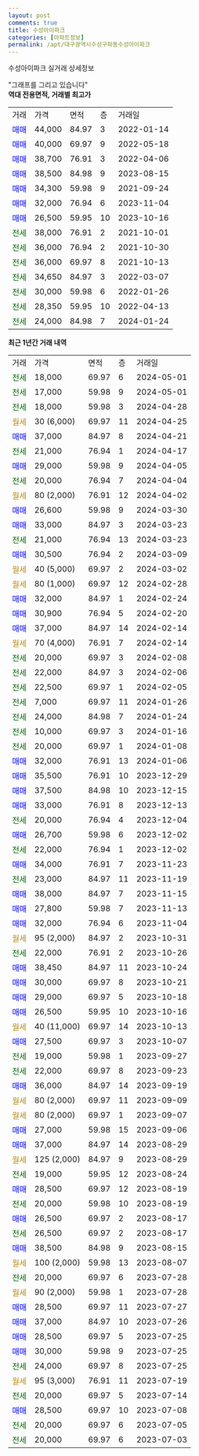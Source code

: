 ```yaml
---
layout: post
comments: true
title: 수성아이파크
categories: [아파트정보]
permalink: /apt/대구광역시수성구파동수성아이파크
---
```


수성아이파크 실거래 상세정보

<script type="text/javascript">
  google.charts.load('current', {'packages':['line', 'corechart']});
  google.charts.setOnLoadCallback(drawChart);

  function drawChart() {
    var data = new google.visualization.DataTable();
    data.addColumn('date', '거래일');
    data.addColumn('number', "매매");
    data.addColumn('number', "전세");
    data.addColumn('number', "전매");

    data.addRows([[new Date(Date.parse("2024-05-01")), null, 18000, null], [new Date(Date.parse("2024-05-01")), null, 17000, null], [new Date(Date.parse("2024-04-28")), null, 18000, null], [new Date(Date.parse("2024-04-25")), null, null, null], [new Date(Date.parse("2024-04-21")), 37000, null, null], [new Date(Date.parse("2024-04-17")), null, 21000, null], [new Date(Date.parse("2024-04-05")), 29000, null, null], [new Date(Date.parse("2024-04-04")), null, 20000, null], [new Date(Date.parse("2024-04-02")), null, null, null], [new Date(Date.parse("2024-03-30")), 26600, null, null], [new Date(Date.parse("2024-03-23")), 33000, null, null], [new Date(Date.parse("2024-03-23")), null, 21000, null], [new Date(Date.parse("2024-03-09")), 30500, null, null], [new Date(Date.parse("2024-03-02")), null, null, null], [new Date(Date.parse("2024-02-28")), null, null, null], [new Date(Date.parse("2024-02-24")), 32000, null, null], [new Date(Date.parse("2024-02-20")), 30900, null, null], [new Date(Date.parse("2024-02-14")), 37000, null, null], [new Date(Date.parse("2024-02-14")), null, null, null], [new Date(Date.parse("2024-02-08")), null, 20000, null], [new Date(Date.parse("2024-02-06")), null, 22000, null], [new Date(Date.parse("2024-02-05")), null, 22500, null], [new Date(Date.parse("2024-01-26")), null, 7000, null], [new Date(Date.parse("2024-01-24")), null, 24000, null], [new Date(Date.parse("2024-01-16")), null, 10000, null], [new Date(Date.parse("2024-01-08")), null, 20000, null], [new Date(Date.parse("2024-01-06")), 32000, null, null], [new Date(Date.parse("2023-12-29")), 35500, null, null], [new Date(Date.parse("2023-12-15")), 37500, null, null], [new Date(Date.parse("2023-12-13")), 33000, null, null], [new Date(Date.parse("2023-12-04")), null, 20000, null], [new Date(Date.parse("2023-12-02")), 26700, null, null], [new Date(Date.parse("2023-12-02")), null, 22000, null], [new Date(Date.parse("2023-11-23")), 34000, null, null], [new Date(Date.parse("2023-11-19")), null, 23000, null], [new Date(Date.parse("2023-11-15")), 38000, null, null], [new Date(Date.parse("2023-11-13")), 27800, null, null], [new Date(Date.parse("2023-11-04")), 32000, null, null], [new Date(Date.parse("2023-10-31")), null, null, null], [new Date(Date.parse("2023-10-26")), null, 22000, null], [new Date(Date.parse("2023-10-24")), 38450, null, null], [new Date(Date.parse("2023-10-21")), 30000, null, null], [new Date(Date.parse("2023-10-18")), 29000, null, null], [new Date(Date.parse("2023-10-16")), 26500, null, null], [new Date(Date.parse("2023-10-13")), null, null, null], [new Date(Date.parse("2023-10-07")), 27500, null, null], [new Date(Date.parse("2023-09-27")), null, 19000, null], [new Date(Date.parse("2023-09-23")), null, 22000, null], [new Date(Date.parse("2023-09-19")), 36000, null, null], [new Date(Date.parse("2023-09-09")), null, null, null], [new Date(Date.parse("2023-09-07")), null, null, null], [new Date(Date.parse("2023-09-06")), 27000, null, null], [new Date(Date.parse("2023-08-29")), 37000, null, null], [new Date(Date.parse("2023-08-29")), null, null, null], [new Date(Date.parse("2023-08-24")), null, 19000, null], [new Date(Date.parse("2023-08-19")), 28500, null, null], [new Date(Date.parse("2023-08-19")), null, 20000, null], [new Date(Date.parse("2023-08-17")), 26500, null, null], [new Date(Date.parse("2023-08-17")), null, 26500, null], [new Date(Date.parse("2023-08-15")), 38500, null, null], [new Date(Date.parse("2023-08-07")), null, null, null], [new Date(Date.parse("2023-07-28")), null, 20000, null], [new Date(Date.parse("2023-07-28")), null, null, null], [new Date(Date.parse("2023-07-27")), 28500, null, null], [new Date(Date.parse("2023-07-26")), 37000, null, null], [new Date(Date.parse("2023-07-25")), 28500, null, null], [new Date(Date.parse("2023-07-25")), 30000, null, null], [new Date(Date.parse("2023-07-25")), null, 24000, null], [new Date(Date.parse("2023-07-19")), null, null, null], [new Date(Date.parse("2023-07-14")), null, 20000, null], [new Date(Date.parse("2023-07-08")), 28500, null, null], [new Date(Date.parse("2023-07-05")), null, 20000, null], [new Date(Date.parse("2023-07-03")), null, 20000, null]]);

    var options = {
      hAxis: {
        format: 'yyyy/MM/dd'
      },    
      lineWidth: 0,
      pointsVisible: true,    
      title: '최근 1년간 유형별 실거래가 분포',
      legend: { position: 'bottom' }
    };

    var formatter = new google.visualization.NumberFormat({pattern:'###,###'} );
    formatter.format(data, 1);
    formatter.format(data, 2);
    
    setTimeout(function() {
        var chart = new google.visualization.LineChart(document.getElementById('columnchart_material'));
        chart.draw(data, (options));
        document.getElementById('loading').style.display = 'none';
    }, 200);
  }
</script>


<div id="loading" style="z-index:20; display: block; margin-left: 0px">"그래프를 그리고 있습니다"</div>
<div id="columnchart_material" style="width: 95%; margin-left: 0px; display: block"></div>
<!-- contents start -->
<b>역대 전용면적, 거래별 최고가</b>
<table class="sortable">
    <tr>
      <td>거래</td>
      <td>가격</td>
      <td>면적</td>
      <td>층</td>
      <td>거래일</td>
    </tr>
        <tr>
          <td><a style="color: blue">매매</a></td>
          <td>44,000</td>
          <td>84.97</td>
          <td>3</td>
          <td>2022-01-14</td>
        </tr>            <tr>
          <td><a style="color: blue">매매</a></td>
          <td>40,000</td>
          <td>69.97</td>
          <td>9</td>
          <td>2022-05-18</td>
        </tr>            <tr>
          <td><a style="color: blue">매매</a></td>
          <td>38,700</td>
          <td>76.91</td>
          <td>3</td>
          <td>2022-04-06</td>
        </tr>            <tr>
          <td><a style="color: blue">매매</a></td>
          <td>38,500</td>
          <td>84.98</td>
          <td>9</td>
          <td>2023-08-15</td>
        </tr>            <tr>
          <td><a style="color: blue">매매</a></td>
          <td>34,300</td>
          <td>59.98</td>
          <td>9</td>
          <td>2021-09-24</td>
        </tr>            <tr>
          <td><a style="color: blue">매매</a></td>
          <td>32,000</td>
          <td>76.94</td>
          <td>6</td>
          <td>2023-11-04</td>
        </tr>            <tr>
          <td><a style="color: blue">매매</a></td>
          <td>26,500</td>
          <td>59.95</td>
          <td>10</td>
          <td>2023-10-16</td>
        </tr>        
        <tr>
              <td><a style="color: darkgreen">전세</a></td>
              <td>38,000</td>
              <td>76.91</td>
              <td>2</td>
              <td>2021-10-01</td>
            </tr>            <tr>
              <td><a style="color: darkgreen">전세</a></td>
              <td>36,000</td>
              <td>76.94</td>
              <td>2</td>
              <td>2021-10-30</td>
            </tr>            <tr>
              <td><a style="color: darkgreen">전세</a></td>
              <td>36,000</td>
              <td>69.97</td>
              <td>8</td>
              <td>2021-10-13</td>
            </tr>            <tr>
              <td><a style="color: darkgreen">전세</a></td>
              <td>34,650</td>
              <td>84.97</td>
              <td>3</td>
              <td>2022-03-07</td>
            </tr>            <tr>
              <td><a style="color: darkgreen">전세</a></td>
              <td>30,000</td>
              <td>59.98</td>
              <td>6</td>
              <td>2022-01-26</td>
            </tr>            <tr>
              <td><a style="color: darkgreen">전세</a></td>
              <td>28,350</td>
              <td>59.95</td>
              <td>10</td>
              <td>2022-04-13</td>
            </tr>            <tr>
              <td><a style="color: darkgreen">전세</a></td>
              <td>24,000</td>
              <td>84.98</td>
              <td>7</td>
              <td>2024-01-24</td>
            </tr>        
    
</table>

<b>최근 1년간 거래 내역</b>

<table class="sortable">
    <tr>
      <td>거래</td>
      <td>가격</td>
      <td>면적</td>
      <td>층</td>
      <td>거래일</td>
    </tr>
    <tr>
      <td><a style="color: darkgreen">전세</a></td>
      <td>18,000</td>
      <td>69.97</td>
      <td>6</td>
      <td>2024-05-01</td>
    </tr>          <tr>
      <td><a style="color: darkgreen">전세</a></td>
      <td>17,000</td>
      <td>59.98</td>
      <td>9</td>
      <td>2024-05-01</td>
    </tr>          <tr>
      <td><a style="color: darkgreen">전세</a></td>
      <td>18,000</td>
      <td>59.98</td>
      <td>3</td>
      <td>2024-04-28</td>
    </tr>          <tr>
      <td><a style="color: darkgoldenrod">월세</a></td>
      <td>30 (6,000)</td>
      <td>69.97</td>
      <td>11</td>
      <td>2024-04-25</td>
    </tr>          <tr>
      <td><a style="color: blue">매매</a></td>
      <td>37,000</td>
      <td>84.97</td>
      <td>8</td>
      <td>2024-04-21</td>
    </tr>          <tr>
      <td><a style="color: darkgreen">전세</a></td>
      <td>21,000</td>
      <td>76.94</td>
      <td>1</td>
      <td>2024-04-17</td>
    </tr>          <tr>
      <td><a style="color: blue">매매</a></td>
      <td>29,000</td>
      <td>59.98</td>
      <td>9</td>
      <td>2024-04-05</td>
    </tr>          <tr>
      <td><a style="color: darkgreen">전세</a></td>
      <td>20,000</td>
      <td>76.94</td>
      <td>7</td>
      <td>2024-04-04</td>
    </tr>          <tr>
      <td><a style="color: darkgoldenrod">월세</a></td>
      <td>80 (2,000)</td>
      <td>76.91</td>
      <td>12</td>
      <td>2024-04-02</td>
    </tr>          <tr>
      <td><a style="color: blue">매매</a></td>
      <td>26,600</td>
      <td>59.98</td>
      <td>9</td>
      <td>2024-03-30</td>
    </tr>          <tr>
      <td><a style="color: blue">매매</a></td>
      <td>33,000</td>
      <td>84.97</td>
      <td>3</td>
      <td>2024-03-23</td>
    </tr>          <tr>
      <td><a style="color: darkgreen">전세</a></td>
      <td>21,000</td>
      <td>76.94</td>
      <td>13</td>
      <td>2024-03-23</td>
    </tr>          <tr>
      <td><a style="color: blue">매매</a></td>
      <td>30,500</td>
      <td>76.94</td>
      <td>2</td>
      <td>2024-03-09</td>
    </tr>          <tr>
      <td><a style="color: darkgoldenrod">월세</a></td>
      <td>40 (5,000)</td>
      <td>69.97</td>
      <td>2</td>
      <td>2024-03-02</td>
    </tr>          <tr>
      <td><a style="color: darkgoldenrod">월세</a></td>
      <td>80 (1,000)</td>
      <td>69.97</td>
      <td>12</td>
      <td>2024-02-28</td>
    </tr>          <tr>
      <td><a style="color: blue">매매</a></td>
      <td>32,000</td>
      <td>84.97</td>
      <td>1</td>
      <td>2024-02-24</td>
    </tr>          <tr>
      <td><a style="color: blue">매매</a></td>
      <td>30,900</td>
      <td>76.94</td>
      <td>5</td>
      <td>2024-02-20</td>
    </tr>          <tr>
      <td><a style="color: blue">매매</a></td>
      <td>37,000</td>
      <td>84.97</td>
      <td>14</td>
      <td>2024-02-14</td>
    </tr>          <tr>
      <td><a style="color: darkgoldenrod">월세</a></td>
      <td>70 (4,000)</td>
      <td>76.91</td>
      <td>7</td>
      <td>2024-02-14</td>
    </tr>          <tr>
      <td><a style="color: darkgreen">전세</a></td>
      <td>20,000</td>
      <td>69.97</td>
      <td>3</td>
      <td>2024-02-08</td>
    </tr>          <tr>
      <td><a style="color: darkgreen">전세</a></td>
      <td>22,000</td>
      <td>84.97</td>
      <td>3</td>
      <td>2024-02-06</td>
    </tr>          <tr>
      <td><a style="color: darkgreen">전세</a></td>
      <td>22,500</td>
      <td>69.97</td>
      <td>1</td>
      <td>2024-02-05</td>
    </tr>          <tr>
      <td><a style="color: darkgreen">전세</a></td>
      <td>7,000</td>
      <td>69.97</td>
      <td>11</td>
      <td>2024-01-26</td>
    </tr>          <tr>
      <td><a style="color: darkgreen">전세</a></td>
      <td>24,000</td>
      <td>84.98</td>
      <td>7</td>
      <td>2024-01-24</td>
    </tr>          <tr>
      <td><a style="color: darkgreen">전세</a></td>
      <td>10,000</td>
      <td>69.97</td>
      <td>3</td>
      <td>2024-01-16</td>
    </tr>          <tr>
      <td><a style="color: darkgreen">전세</a></td>
      <td>20,000</td>
      <td>69.97</td>
      <td>1</td>
      <td>2024-01-08</td>
    </tr>          <tr>
      <td><a style="color: blue">매매</a></td>
      <td>32,000</td>
      <td>76.91</td>
      <td>13</td>
      <td>2024-01-06</td>
    </tr>          <tr>
      <td><a style="color: blue">매매</a></td>
      <td>35,500</td>
      <td>76.91</td>
      <td>10</td>
      <td>2023-12-29</td>
    </tr>          <tr>
      <td><a style="color: blue">매매</a></td>
      <td>37,500</td>
      <td>84.98</td>
      <td>10</td>
      <td>2023-12-15</td>
    </tr>          <tr>
      <td><a style="color: blue">매매</a></td>
      <td>33,000</td>
      <td>76.91</td>
      <td>8</td>
      <td>2023-12-13</td>
    </tr>          <tr>
      <td><a style="color: darkgreen">전세</a></td>
      <td>20,000</td>
      <td>76.94</td>
      <td>4</td>
      <td>2023-12-04</td>
    </tr>          <tr>
      <td><a style="color: blue">매매</a></td>
      <td>26,700</td>
      <td>59.98</td>
      <td>6</td>
      <td>2023-12-02</td>
    </tr>          <tr>
      <td><a style="color: darkgreen">전세</a></td>
      <td>22,000</td>
      <td>76.94</td>
      <td>1</td>
      <td>2023-12-02</td>
    </tr>          <tr>
      <td><a style="color: blue">매매</a></td>
      <td>34,000</td>
      <td>76.91</td>
      <td>7</td>
      <td>2023-11-23</td>
    </tr>          <tr>
      <td><a style="color: darkgreen">전세</a></td>
      <td>23,000</td>
      <td>84.97</td>
      <td>11</td>
      <td>2023-11-19</td>
    </tr>          <tr>
      <td><a style="color: blue">매매</a></td>
      <td>38,000</td>
      <td>84.97</td>
      <td>7</td>
      <td>2023-11-15</td>
    </tr>          <tr>
      <td><a style="color: blue">매매</a></td>
      <td>27,800</td>
      <td>59.98</td>
      <td>7</td>
      <td>2023-11-13</td>
    </tr>          <tr>
      <td><a style="color: blue">매매</a></td>
      <td>32,000</td>
      <td>76.94</td>
      <td>6</td>
      <td>2023-11-04</td>
    </tr>          <tr>
      <td><a style="color: darkgoldenrod">월세</a></td>
      <td>95 (2,000)</td>
      <td>84.97</td>
      <td>2</td>
      <td>2023-10-31</td>
    </tr>          <tr>
      <td><a style="color: darkgreen">전세</a></td>
      <td>22,000</td>
      <td>76.91</td>
      <td>2</td>
      <td>2023-10-26</td>
    </tr>          <tr>
      <td><a style="color: blue">매매</a></td>
      <td>38,450</td>
      <td>84.97</td>
      <td>11</td>
      <td>2023-10-24</td>
    </tr>          <tr>
      <td><a style="color: blue">매매</a></td>
      <td>30,000</td>
      <td>69.97</td>
      <td>8</td>
      <td>2023-10-21</td>
    </tr>          <tr>
      <td><a style="color: blue">매매</a></td>
      <td>29,000</td>
      <td>69.97</td>
      <td>5</td>
      <td>2023-10-18</td>
    </tr>          <tr>
      <td><a style="color: blue">매매</a></td>
      <td>26,500</td>
      <td>59.95</td>
      <td>10</td>
      <td>2023-10-16</td>
    </tr>          <tr>
      <td><a style="color: darkgoldenrod">월세</a></td>
      <td>40 (11,000)</td>
      <td>69.97</td>
      <td>14</td>
      <td>2023-10-13</td>
    </tr>          <tr>
      <td><a style="color: blue">매매</a></td>
      <td>27,500</td>
      <td>69.97</td>
      <td>3</td>
      <td>2023-10-07</td>
    </tr>          <tr>
      <td><a style="color: darkgreen">전세</a></td>
      <td>19,000</td>
      <td>59.98</td>
      <td>1</td>
      <td>2023-09-27</td>
    </tr>          <tr>
      <td><a style="color: darkgreen">전세</a></td>
      <td>22,000</td>
      <td>69.97</td>
      <td>8</td>
      <td>2023-09-23</td>
    </tr>          <tr>
      <td><a style="color: blue">매매</a></td>
      <td>36,000</td>
      <td>84.97</td>
      <td>14</td>
      <td>2023-09-19</td>
    </tr>          <tr>
      <td><a style="color: darkgoldenrod">월세</a></td>
      <td>80 (2,000)</td>
      <td>69.97</td>
      <td>11</td>
      <td>2023-09-09</td>
    </tr>          <tr>
      <td><a style="color: darkgoldenrod">월세</a></td>
      <td>80 (2,000)</td>
      <td>69.97</td>
      <td>1</td>
      <td>2023-09-07</td>
    </tr>          <tr>
      <td><a style="color: blue">매매</a></td>
      <td>27,000</td>
      <td>59.98</td>
      <td>15</td>
      <td>2023-09-06</td>
    </tr>          <tr>
      <td><a style="color: blue">매매</a></td>
      <td>37,000</td>
      <td>84.97</td>
      <td>14</td>
      <td>2023-08-29</td>
    </tr>          <tr>
      <td><a style="color: darkgoldenrod">월세</a></td>
      <td>125 (2,000)</td>
      <td>84.97</td>
      <td>9</td>
      <td>2023-08-29</td>
    </tr>          <tr>
      <td><a style="color: darkgreen">전세</a></td>
      <td>19,000</td>
      <td>59.95</td>
      <td>12</td>
      <td>2023-08-24</td>
    </tr>          <tr>
      <td><a style="color: blue">매매</a></td>
      <td>28,500</td>
      <td>69.97</td>
      <td>12</td>
      <td>2023-08-19</td>
    </tr>          <tr>
      <td><a style="color: darkgreen">전세</a></td>
      <td>20,000</td>
      <td>59.98</td>
      <td>10</td>
      <td>2023-08-19</td>
    </tr>          <tr>
      <td><a style="color: blue">매매</a></td>
      <td>26,500</td>
      <td>69.97</td>
      <td>2</td>
      <td>2023-08-17</td>
    </tr>          <tr>
      <td><a style="color: darkgreen">전세</a></td>
      <td>26,500</td>
      <td>69.97</td>
      <td>2</td>
      <td>2023-08-17</td>
    </tr>          <tr>
      <td><a style="color: blue">매매</a></td>
      <td>38,500</td>
      <td>84.98</td>
      <td>9</td>
      <td>2023-08-15</td>
    </tr>          <tr>
      <td><a style="color: darkgoldenrod">월세</a></td>
      <td>100 (2,000)</td>
      <td>59.98</td>
      <td>13</td>
      <td>2023-08-07</td>
    </tr>          <tr>
      <td><a style="color: darkgreen">전세</a></td>
      <td>20,000</td>
      <td>69.97</td>
      <td>6</td>
      <td>2023-07-28</td>
    </tr>          <tr>
      <td><a style="color: darkgoldenrod">월세</a></td>
      <td>90 (2,000)</td>
      <td>59.98</td>
      <td>1</td>
      <td>2023-07-28</td>
    </tr>          <tr>
      <td><a style="color: blue">매매</a></td>
      <td>28,500</td>
      <td>69.97</td>
      <td>11</td>
      <td>2023-07-27</td>
    </tr>          <tr>
      <td><a style="color: blue">매매</a></td>
      <td>37,000</td>
      <td>84.97</td>
      <td>10</td>
      <td>2023-07-26</td>
    </tr>          <tr>
      <td><a style="color: blue">매매</a></td>
      <td>28,500</td>
      <td>69.97</td>
      <td>5</td>
      <td>2023-07-25</td>
    </tr>          <tr>
      <td><a style="color: blue">매매</a></td>
      <td>30,000</td>
      <td>59.98</td>
      <td>9</td>
      <td>2023-07-25</td>
    </tr>          <tr>
      <td><a style="color: darkgreen">전세</a></td>
      <td>24,000</td>
      <td>69.97</td>
      <td>8</td>
      <td>2023-07-25</td>
    </tr>          <tr>
      <td><a style="color: darkgoldenrod">월세</a></td>
      <td>95 (3,000)</td>
      <td>76.91</td>
      <td>11</td>
      <td>2023-07-19</td>
    </tr>          <tr>
      <td><a style="color: darkgreen">전세</a></td>
      <td>20,000</td>
      <td>69.97</td>
      <td>5</td>
      <td>2023-07-14</td>
    </tr>          <tr>
      <td><a style="color: blue">매매</a></td>
      <td>28,500</td>
      <td>69.97</td>
      <td>10</td>
      <td>2023-07-08</td>
    </tr>          <tr>
      <td><a style="color: darkgreen">전세</a></td>
      <td>20,000</td>
      <td>69.97</td>
      <td>6</td>
      <td>2023-07-05</td>
    </tr>          <tr>
      <td><a style="color: darkgreen">전세</a></td>
      <td>20,000</td>
      <td>69.97</td>
      <td>6</td>
      <td>2023-07-03</td>
    </tr>      </table>
<!-- contents end -->    

